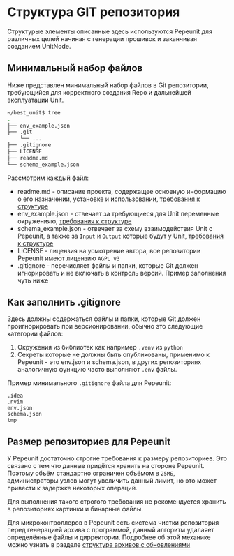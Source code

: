 # Структура GIT репозитория

Структурые элементы описанные здесь используются Pepeunit для различных целей начиная с генерации прошивок и заканчивая созданием UnitNode.

## Минимальный набор файлов

Ниже представлен минимальный набор файлов в Git репозитории, требующийся для корректного создания Repo и дальнейшей эксплуатации Unit.

```bash
~/best_unit$ tree
.
├── env_example.json
├── .git
    └── ...
├── .gitignore
├── LICENSE
├── readme.md
└── schema_example.json
```

Рассмотрим каждый файл:
- readme.md - описание проекта, содержащее основную информацию о его назначении, установке и использовании, [требования к структуре](/developer/struct-readme)
- env_example.json - отвечает за требующиеся для Unit переменные окруженияю, [требования к структуре](/developer/struct-env-json)
- schema_example.json - отвечает за схему взаимодействия Unit с Pepeunit, а также за `Input` и `Output` которые будут у Unit, [требования к структуре](/developer/struct-schema-json)
- LICENSE - лицензия на усмотрение автора, все репозитории Pepeunit имеют лицензию `AGPL v3`
- .gitignore - перечисляет файлы и папки, которые Git должен игнорировать и не включать в контроль версий. Пример заполнения чуть ниже

## Как заполнить .gitignore

Здесь должны содержаться файлы и папки, которые Git должен проигнорировать при версионировании, обычно это следующие категории файлов:
1. Окружения из библиотек как например `.venv` из `python`
1. Cекреты которые не должны быть опубликованы, применимо к Pepeunit - это env.json и schema.json, в других репозиториях аналогичную функцию часто выполняют `.env` файлы.

Пример минимального `.gitignore` файла для Pepeunit:
```.gitignore
.idea
.nvim
env.json
schema.json
tmp
```

## Размер репозиториев для Pepeunit

У Pepeunit достаточно строгие требования к размеру репозиториев. Это связано с тем что данные придётся хранить на стороне Pepeunit. Поэтому объём стандартно ограничен объёмом в `25МБ`, администраторы узлов могут увеличить данный лимит, но это может привести к задержке некоторых операций.

Для выполнения такого строгого требования не рекомендуется хранить в репозиториях картинки и бинарные файлы.

Для микроконтроллеров в Pepeunit есть система чистки репозитория перед генерацией архива с программой, данный алгоритм удалаяет определённые файлы и дирректории. Подробнее об этой механике можно узнать в разделе [структура архивов с обновлениями](/developer/struct-archive-update)
